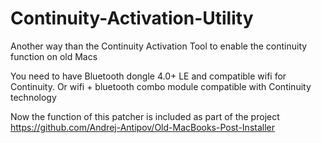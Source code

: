# Continuity-Activation-Utility
Another way than the Continuity Activation Tool to enable the continuity function on old Macs

You need to have Bluetooth dongle 4.0+ LE and compatible wifi for Continuity. Or wifi + bluetooth combo module compatible with Continuity technology

Now the function of this patcher is included as part of the project https://github.com/Andrej-Antipov/Old-MacBooks-Post-Installer
